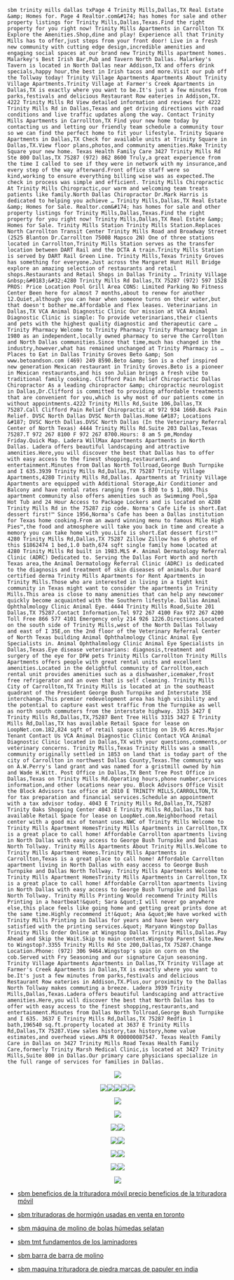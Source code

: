 
```
sbm trinity mills dallas txPage 4 Trinity Mills,Dallas,TX Real Estate &amp; Homes for. Page 4 Realtor.com&#174; has homes for sale and other property listings for Trinity Mills,Dallas,Texas.Find the right property for you right now! Trinity Mills Apartments in Carrollton TX Explore the Amenities.Shop,dine and play! Experience all that Trinity Mills has to offer,just steps from your front door! Live in a fresh new community with cutting edge design,incredible amenities and engaging social spaces at our brand new Trinity Mills apartment homes. Malarkey's Best Irish Bar,Pub and Tavern North Dallas. Malarkey's Tavern is located in North Dallas near Addison,TX and offers drink specials,happy hour,the best in Irish tacos and more.Visit our pub off the Tollway today! Trinity Village Apartments Apartments About Trinity Village Apartments.Trinity Village at Farmer's Creek Apartments in Dallas,TX is exactly where you want to be.It's just a few minutes from parks,festivals and delicious Restaurant Row eateries in Addison,TX. 4222 Trinity Mills Rd View detailed information and reviews for 4222 Trinity Mills Rd in Dallas,Texas and get driving directions with road conditions and live traffic updates along the way. Contact Trinity Mills Apartments in Carrollton,TX Find your new home today by contacting us and letting our friendly team schedule a community tour so we can find the perfect home to fit your lifestyle. Trinity Square Apartments in Dallas,TX Check for available units at Trinity Square in Dallas,TX.View floor plans,photos,and community amenities.Make Trinity Square your new home. Texas Health Family Care 3427 Trinity Mills Rd Ste 800 Dallas,TX 75287 (972) 862 8600 Truly,a great experience from the time I called to see if they were in network with my insurance,and every step of the way afterward.Front office staff were so kind,working to ensure everything billing wise was as expected.The check in process was simple and efficient. Trinity Mills Chiropractic At Trinity Mills Chiropractic,our warm and welcoming team treats patients like family.North Dallas Chiropractor Dr.Mark Harris is dedicated to helping you achieve … Trinity Mills,Dallas,TX Real Estate &amp; Homes for Sale. Realtor.com&#174; has homes for sale and other property listings for Trinity Mills,Dallas,Texas.Find the right property for you right now! Trinity Mills,Dallas,TX Real Estate &amp; Homes for Sale. Trinity Mills Station Trinity Mills Station.Replaces North Carrollton Transit Center Trinity Mills Road and Broadway Street (2525 Blanton Dr.Carrollton 75008 Mapsco 2N) One of three stations located in Carrollton,Trinity Mills Station serves as the transfer location between DART Rail and the DCTA A train.Trinity Mills Station is served by DART Rail Green Line. Trinity Mills,Texas Trinity Groves has something for everyone.Just across the Margaret Hunt Hill Bridge explore an amazing selection of restaurants and retail shops.Restaurants and Retail Shops in Dallas Trinity … Trinity Village &nbsp;&#0183;&#32;4280 Trinity Mills Rd Dallas,TX 75287 (972) 597 1528 PROS: Price Location Pool Grill Area CONS: Limited Parking No Fitness Center Been here for almost 7 months,about to renew for another 12.Quiet,although you can hear when someone turns on their water,but that doesn't bother me.Affordable and flex leases. Veterinarians in Dallas,TX VCA Animal Diagnostic Clinic Our mission at VCA Animal Diagnostic Clinic is simple: To provide veterinarians,their clients and pets with the highest quality diagnostic and therapeutic care … Trinity Pharmacy Welcome to Trinity Pharmacy Trinity Pharmacy began in 1980 as an independent,locally owned pharmacy to serve the Carrollton and North Dallas communities.Since that time,much has changed in the industry,however,what has remained unchanged at Trinity Pharmacy is … Places to Eat in Dallas Trinity Groves Beto &amp; Son www.betoandson.com (469) 249 8590.Beto &amp; Son is a chef inspired new generation Mexican restaurant in Trinity Groves.Beto is a pioneer in Mexican restaurants,and his son Julian brings a fresh vibe to traditional family cooking. Clifford Pain Relief Chiropractic Dallas Chiropractor As a leading chiropractor &amp; chiropractic neurologist in Dallas,Dr.Clifford is committed to providing affordable treatments that are convenient for you,which is why most of our patients come in without appointments.4222 Trinity Mills Rd,Suite 106,Dallas,TX 75287.Call Clifford Pain Relief Chiropractic at 972 934 1660.Back Pain Relief. DVSC North Dallas DVSC North Dallas.Home &#187; Locations &#187; DVSC North Dallas.DVSC North Dallas (In the Veterinary Referral Center of North Texas) 4444 Trinity Mills Rd.Suite 203 Dallas,Texas 75287.T 972 267 8100 F 972 267 8700.Hours: 8 am 5 pm,Monday Friday.Quick Map. Ladera WillMax Apartments Apartments in North Dallas. Ladera offers beautiful landscaping and attractive amenities.Here,you will discover the best that Dallas has to offer with easy access to the finest shopping,restaurants,and entertainment.Minutes from Dallas North Tollroad,George Bush Turnpike and I 635.3939 Trinity Mills Rd,Dallas,TX 75287 Trinity Village Apartments,4280 Trinity Mills Rd,Dallas. Apartments at Trinity Village Apartments are equipped with Additional Storage,Air Conditioner and Balcony and have rental rates ranging from $ 830 to $ 1,800.This apartment community also offers amenities such as Swimming Pool,Spa Hot Tub and 24 Hour Access to Package Lockers and is located on 4280 Trinity Mills Rd in the 75287 zip code. Norma's Cafe Life is short.Eat dessert first!™ Since 1956,Norma’s Cafe has been a Dallas institution for Texas home cooking.From an award winning menu to famous Mile High Pies™,the food and atmosphere will take you back in time and create a memory you can take home with you.Life is short.Eat dessert first!™ 4280 Trinity Mills Rd,Dallas,TX 75287 Zillow Zillow has 6 photos of this $1862474 1 bed,1.0 bath,674 sqft single family home located at 4280 Trinity Mills Rd built in 1983.MLS #. Animal Dermatology Referral Clinic (ADRC) Dedicated to. Serving the Dallas Fort Worth and north Texas area,the Animal Dermatology Referral Clinic (ADRC) is dedicated to the diagnosis and treatment of skin diseases of animals.Our board certified derma Trinity Mills Apartments for Rent Apartments in Trinity Mills.Those who are interested in living in a tight knit community in Texas might want to consider the apartments in Trinity Mills.This area is close to many amenities that can help any newcomer quickly become acquainted with the Southern lifestyle. Dallas Animal Ophthalmology Clinic Animal Eye. 4444 Trinity Mills Road,Suite 201 Dallas,TX 75287.Contact Information.Tel 972 267 4100 Fax 972 267 4200 Toll Free 866 577 4101 Emergency only 214 926 1226.Directions.Located on the south side of Trinity Mills,west of the North Dallas Tollway and east of I 35E,on the 2nd floor of the Veterinary Referral Center of North Texas building Animal Ophthalmology Clinic Animal Eye Specialists in. Animal Ophthalmology Clinic Animal Eye Specialists in Dallas,Texas.Eye disease veterinarians: diagnosis,treatment and surgery of the eye for DFW pets Trinity Mills Carrollton Trinity Mills Apartments offers people with great rental units and excellent amenities.Located in the delightful community of Carrollton,each rental unit provides amenities such as a dishwasher,icemaker,frost free refrigerator and an oven that is self cleaning. Trinity Mills City of Carrollton,TX Trinity Mills is located at in the southeast quadrant of the President George Bush Turnpike and Interstate 35E interchange.This premier redevelopment area has high visibility and the potential to capture east west traffic from the Turnpike as well as north south commuters from the interstate highway. 3315 3427 E Trinity Mills Rd,Dallas,TX,75287 Bent Tree Hills 3315 3427 E Trinity Mills Rd,Dallas,TX has available Retail Space for lease on LoopNet.com.182,824 sqft of retail space sitting on 19.95 Acres.Major Tenant Contact Us VCA Animal Diagnostic Clinic Contact VCA Animal Diagnostic Clinic located in Dallas,TX with your questions,comments,or veterinary concerns. Trinity Mills,Texas Trinity Mills was a small community originally settled in 1853 on land that is today part of the city of Carrollton in northwest Dallas County,Texas.The community was on A.W.Perry's land grant and was named for a gristmill owned by him and Wade H.Witt. Post Office in Dallas,TX Bent Tree Post Office in Dallas,Texas on Trinity Mills Rd.Operating hours,phone number,services information,and other locations near you. Block Advisors Office Visit the Block Advisors tax office at 2810 E TRINITY MILLS,CARROLLTON,TX for tax preparation and financial services.Schedule an appointment with a tax advisor today. 4043 E Trinity Mills Rd,Dallas,TX,75287 Trinity Oaks Shopping Center 4043 E Trinity Mills Rd,Dallas,TX has available Retail Space for lease on LoopNet.com.Neighborhood retail center with a good mix of tenant uses.NWC of Trinity Mills Welcome to Trinity Mills Apartment HomesTrinity Mills Apartments in Carrollton,TX is a great place to call home! Affordable Carrollton apartments living in North Dallas with easy access to George Bush Turnpike and Dallas North Tollway. Trinity Mills Apartments About Trinity Mills.Welcome to Trinity Mills Apartment Homes.Trinity Mills Apartments in Carrollton,Texas is a great place to call home! Affordable Carrollton apartment living in North Dallas with easy access to George Bush Turnpike and Dallas North Tollway. Trinity Mills Apartments Welcome to Trinity Mills Apartment HomesTrinity Mills Apartments in Carrollton,TX is a great place to call home! Affordable Carrollton apartments living in North Dallas with easy access to George Bush Turnpike and Dallas North Tollway. Trinity Mills Printing Would recommend Trinity Mills Printing in a heartbeat!&quot; Sara &quot;I will never go anywhere else,this place feels like going home and getting great prints done at the same time.Highly recommend it!&quot; Ana &quot;We have worked with Trinity Mills Printing in Dallas for years and have been very satisfied with the printing services.&quot; Maryann Wingstop Dallas Trinity Mills Order Online at Wingstop Dallas Trinity Mills,Dallas.Pay Ahead and Skip the Wait.Skip to main content.Wingstop Parent Site.New to Wingstop?.3355 Trinity Mills Rd Ste 200,Dallas,TX 75287.Change Location.Phone: (972) 306 9464.Wingstop's spin on corn on the cob.Served with Fry Seasoning and our signature Cajun seasoning. Trinity Village Apartments Apartments in Dallas,TX Trinity Village at Farmer's Creek Apartments in Dallas,TX is exactly where you want to be.It's just a few minutes from parks,festivals and delicious Restaurant Row eateries in Addison,TX.Plus,our proximity to the Dallas North Tollway makes commuting a breeze. Ladera 3939 Trinity Mills,Dallas,Texas.Ladera offers beautiful landscaping and attractive amenities.Here,you will discover the best that North Dallas has to offer with easy access to the finest shopping,restaurants,and entertainment.Minutes from Dallas North Tollroad,George Bush Turnpike and I 635. 3637 E Trinity Mills Rd,Dallas,TX 75287 Redfin 1 bath,196540 sq.ft.property located at 3637 E Trinity Mills Rd,Dallas,TX 75287.View sales history,tax history,home value estimates,and overhead views.APN R 000000087547. Texas Health Family Care in Dallas on 3427 Trinity Mills Road Texas Health Family Care,formerly Trinity Marsh Medical Clinic,is located at 3427 Trinity Mills,Suite 800 in Dallas.Our primary care physicians specialize in the full range of services for families in Dallas. 
```

<div align="center">

<a href="https://es-crusher.shibang-china.com/github&k=sbm+trinity+mills+dallas+tx"><img src="https://static.shibang-china.com/es/crusher/logo.jpg"></a>

<a href="https://es-crusher.shibang-china.com/github&k=sbm+trinity+mills+dallas+tx"><img src="https://static.shibang-china.com/es/crusher/index.jpg"></a><a href="https://es-crusher.shibang-china.com/material.htmlgithub&k=sbm+trinity+mills+dallas+tx"><img src="https://static.shibang-china.com/es/crusher/material.jpg"></a><a href="https://es-crusher.shibang-china.com/application.htmlgithub&k=sbm+trinity+mills+dallas+tx"><img src="https://static.shibang-china.com/es/crusher/application.jpg"></a><a href="https://es-crusher.shibang-china.com/aboutus.htmlgithub&k=sbm+trinity+mills+dallas+tx"><img src="https://static.shibang-china.com/es/crusher/aboutus.jpg"></a><a href="https://es-crusher.shibang-china.com/contact.htmlgithub&k=sbm+trinity+mills+dallas+tx"><img src="https://static.shibang-china.com/es/crusher/contact.jpg"></a>

<a href="https://es-crusher.shibang-china.com/github&k=sbm+trinity+mills+dallas+tx"><img src="https://static.shibang-china.com/es/crusher/banner.jpg"></a>

<a href="https://swt.shibang-china.com/github&k=sbm+trinity+mills+dallas+tx"><img src="https://static.shibang-china.com/es/crusher/text.jpg"></a>

<a href="https://swt.shibang-china.com/github&k=sbm+trinity+mills+dallas+tx"><img src="https://static.shibang-china.com/es/crusher/chat.jpg"></a><a href="https://es-crusher.shibang-china.com/contact.htmlgithub&k=sbm+trinity+mills+dallas+tx"><img src="https://static.shibang-china.com/es/crusher/message.jpg"></a>

<a href="https://es-crusher.shibang-china.com/products/pe.htmlgithub&k=sbm+trinity+mills+dallas+tx"><img src="https://static.shibang-china.com/es/crusher/pe.jpg"></a><a href="https://es-crusher.shibang-china.com/products/pf.htmlgithub&k=sbm+trinity+mills+dallas+tx"><img src="https://static.shibang-china.com/es/crusher/pf.jpg"></a>

<a href="https://es-crusher.shibang-china.com/products/hpt.htmlgithub&k=sbm+trinity+mills+dallas+tx"><img src="https://static.shibang-china.com/es/crusher/hpt.jpg"></a><a href="https://es-crusher.shibang-china.com/products/vsi.htmlgithub&k=sbm+trinity+mills+dallas+tx"><img src="https://static.shibang-china.com/es/crusher/vsi.jpg"></a>

<a href="https://es-crusher.shibang-china.com/products/klv.htmlgithub&k=sbm+trinity+mills+dallas+tx"><img src="https://static.shibang-china.com/es/crusher/klv.jpg"></a><a href="https://es-crusher.shibang-china.com/products/portable.htmlgithub&k=sbm+trinity+mills+dallas+tx"><img src="https://static.shibang-china.com/es/crusher/portable.jpg"></a>

<a href="https://swt.shibang-china.com/github&k=sbm+trinity+mills+dallas+tx"><img src="https://static.shibang-china.com/es/crusher/case.jpg"></a>

</div>


* [sbm beneficios de la trituradora móvil precio beneficios de la trituradora móvil](sbm%20beneficios%20de%20la%20trituradora%20m%C3%B3vil%20precio%20beneficios%20de%20la%20trituradora%20m%C3%B3vil.md)

* [sbm trituradoras de hormigón usadas en venta en toronto](sbm%20trituradoras%20de%20hormig%C3%B3n%20usadas%20en%20venta%20en%20toronto.md)

* [sbm máquina de molino de bolas húmedas selatan](sbm%20m%C3%A1quina%20de%20molino%20de%20bolas%20h%C3%BAmedas%20selatan.md)

* [sbm tmt fundamentos de los laminadores](sbm%20tmt%20fundamentos%20de%20los%20laminadores.md)

* [sbm barra de barra de molino](sbm%20barra%20de%20barra%20de%20molino.md)

* [sbm maquina trituradora de piedra marcas de papuler en india](sbm%20maquina%20trituradora%20de%20piedra%20marcas%20de%20papuler%20en%20india.md)